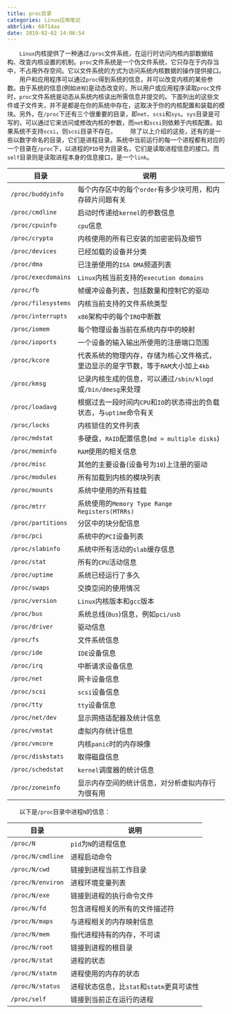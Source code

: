 ```yaml
---
title: proc目录
categories: Linux应用笔记
abbrlink: 60714aa
date: 2019-02-02 14:06:54
---
```

&emsp;&emsp;`Linux`内核提供了一种通过`/proc`文件系统，在运行时访问内核内部数据结构、改变内核设置的机制。`proc`文件系统是一个伪文件系统，它只存在于内存当中，不占用外存空间。它以文件系统的方式为访问系统内核数据的操作提供接口。<!--more-->
&emsp;&emsp;用户和应用程序可以通过`proc`得到系统的信息，并可以改变内核的某些参数。由于系统的信息(例如`进程`)是动态改变的，所以用户或应用程序读取`proc`文件时，`proc`文件系统是动态从系统内核读出所需信息并提交的。下面列出的这些文件或子文件夹，并不是都是在你的系统中存在，这取决于你的内核配置和装载的模块。另外，在`/proc`下还有三个很重要的目录，即`net`、`scsi`和`sys`。`sys`目录是可写的，可以通过它来访问或修改内核的参数，而`net`和`scsi`则依赖于内核配置。如果系统不支持`scsi`，则`scsi`目录不存在。
&emsp;&emsp;除了以上介绍的这些，还有的是一些以数字命名的目录，它们是进程目录。系统中当前运行的每一个进程都有对应的一个目录在`/proc`下，以进程的`PID`号为目录名，它们是读取进程信息的接口。而`self`目录则是读取进程本身的信息接口，是一个`link`。

目录                | 说明
--------------------|-----
`/proc/buddyinfo`   | 每个内存区中的每个`order`有多少块可用，和内存碎片问题有关
`/proc/cmdline`     | 启动时传递给`kernel`的参数信息
`/proc/cpuinfo`     | `cpu`信息
`/proc/crypto`      | 内核使用的所有已安装的加密密码及细节
`/proc/devices`     | 已经加载的设备并分类
`/proc/dma`         | 已注册使用的`ISA DMA`频道列表
`/proc/execdomains` | `Linux`内核当前支持的`execution domains`
`/proc/fb`          | 帧缓冲设备列表，包括数量和控制它的驱动
`/proc/filesystems` | 内核当前支持的文件系统类型
`/proc/interrupts`  | `x86`架构中的每个`IRQ`中断数
`/proc/iomem`       | 每个物理设备当前在系统内存中的映射
`/proc/ioports`     | 一个设备的输入输出所使用的注册端口范围
`/proc/kcore`       | 代表系统的物理内存，存储为核心文件格式，里边显示的是字节数，等于`RAM`大小加上`4kb`
`/proc/kmsg`        | 记录内核生成的信息，可以通过`/sbin/klogd`或`/bin/dmesg`来处理
`/proc/loadavg`     | 根据过去一段时间内`CPU`和`IO`的状态得出的负载状态，与`uptime`命令有关
`/proc/locks`       | 内核锁住的文件列表
`/proc/mdstat`      | 多硬盘，`RAID`配置信息(`md = multiple disks`)
`/proc/meminfo`     | `RAM`使用的相关信息
`/proc/misc`        | 其他的主要设备(设备号为`10`)上注册的驱动
`/proc/modules`     | 所有加载到内核的模块列表
`/proc/mounts`      | 系统中使用的所有挂载
`/proc/mtrr`        | 系统使用的`Memory Type Range Registers(MTRRs)`
`/proc/partitions`  | 分区中的块分配信息
`/proc/pci`         | 系统中的`PCI`设备列表
`/proc/slabinfo`    | 系统中所有活动的`slab`缓存信息
`/proc/stat`        | 所有的`CPU`活动信息
`/proc/uptime`      | 系统已经运行了多久
`/proc/swaps`       | 交换空间的使用情况
`/proc/version`     | `Linux`内核版本和`gcc`版本
`/proc/bus`         | 系统总线(`Bus`)信息，例如`pci/usb`
`/proc/driver`      | 驱动信息
`/proc/fs`          | 文件系统信息
`/proc/ide`         | `IDE`设备信息
`/proc/irq`         | 中断请求设备信息
`/proc/net`         | 网卡设备信息
`/proc/scsi`        | `scsi`设备信息
`/proc/tty`         | `tty`设备信息
`/proc/net/dev`     | 显示网络适配器及统计信息
`/proc/vmstat`      | 虚拟内存统计信息
`/proc/vmcore`      | 内核`panic`时的内存映像
`/proc/diskstats`   | 取得磁盘信息
`/proc/schedstat`   | `kernel`调度器的统计信息
`/proc/zoneinfo`    | 显示内存空间的统计信息，对分析虚拟内存行为很有用

&emsp;&emsp;以下是`/proc`目录中进程`N`的信息：

目录              | 说明
------------------|-----
`/proc/N`         | `pid`为`N`的进程信息
`/proc/N/cmdline` | 进程启动命令
`/proc/N/cwd`     | 链接到进程当前工作目录
`/proc/N/environ` | 进程环境变量列表
`/proc/N/exe`     | 链接到进程的执行命令文件
`/proc/N/fd`      | 包含进程相关的所有的文件描述符
`/proc/N/maps`    | 与进程相关的内存映射信息
`/proc/N/mem`     | 指代进程持有的内存，不可读
`/proc/N/root`    | 链接到进程的根目录
`/proc/N/stat`    | 进程的状态
`/proc/N/statm`   | 进程使用的内存的状态
`/proc/N/status`  | 进程状态信息，比`stat`和`statm`更具可读性
`/proc/self`      | 链接到当前正在运行的进程